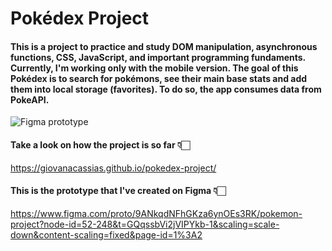 # Pokédex Project

<h4>This is a project to practice and study DOM manipulation, asynchronous functions, CSS, JavaScript, and important programming fundaments. Currently, I'm working only with the mobile version. The goal of this Pokédex is to search for pokémons, see their main base stats and add them into local storage (favorites). To do so, the app consumes data from PokeAPI.</h4>

![Figma prototype](images/searching-pokemon-50.png)

<h4> Take a look on how the project is so far 👇🏻</h4>

<a>https://giovanacassias.github.io/pokedex-project/</a>

<h4>This is the prototype that I've created on Figma 👇🏻</h4>

<a>https://www.figma.com/proto/9ANkqdNFhGKza6ynOEs3RK/pokemon-project?node-id=52-248&t=GQqssbVi2jVIPYkb-1&scaling=scale-down&content-scaling=fixed&page-id=1%3A2<a>

